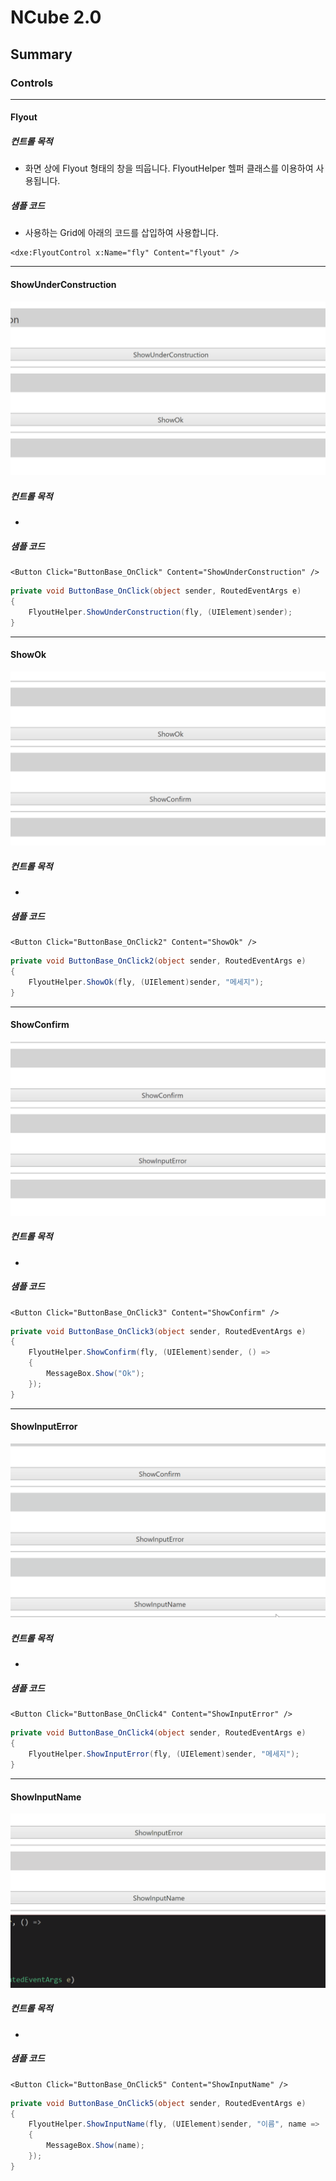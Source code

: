 # NCube 2.0

## Summary

### Controls
---
#### Flyout
##### 컨트롤 목적
- 화면 상에 Flyout 형태의 창을 띄웁니다. FlyoutHelper 헬퍼 클래스를 이용하여 사용됩니다.
##### 샘플 코드
- 사용하는 Grid에 아래의 코드를 삽입하여 사용합니다.
```xaml
<dxe:FlyoutControl x:Name="fly" Content="flyout" />
``` 



---
#### ShowUnderConstruction
![](Flyout_ShowUnderConstruction.gif)
##### 컨트롤 목적
- 
##### 샘플 코드
```xaml
<Button Click="ButtonBase_OnClick" Content="ShowUnderConstruction" />
``` 
```cs
private void ButtonBase_OnClick(object sender, RoutedEventArgs e)
{
    FlyoutHelper.ShowUnderConstruction(fly, (UIElement)sender);
}
```



---
#### ShowOk
![](Flyout_ShowOk.gif)
##### 컨트롤 목적
- 
##### 샘플 코드
```xaml
<Button Click="ButtonBase_OnClick2" Content="ShowOk" />
``` 
```cs
private void ButtonBase_OnClick2(object sender, RoutedEventArgs e)
{
    FlyoutHelper.ShowOk(fly, (UIElement)sender, "메세지");
}
```



---
#### ShowConfirm
![](Flyout_ShowCofirm.gif)
##### 컨트롤 목적
- 
##### 샘플 코드
```xaml
<Button Click="ButtonBase_OnClick3" Content="ShowConfirm" />
``` 
```cs
private void ButtonBase_OnClick3(object sender, RoutedEventArgs e)
{
    FlyoutHelper.ShowConfirm(fly, (UIElement)sender, () =>
    {
        MessageBox.Show("Ok");
    });
}
```



---
#### ShowInputError
![](Flyout_ShowInputError.gif)
##### 컨트롤 목적
- 
##### 샘플 코드
```xaml
<Button Click="ButtonBase_OnClick4" Content="ShowInputError" />
``` 
```cs
private void ButtonBase_OnClick4(object sender, RoutedEventArgs e)
{
    FlyoutHelper.ShowInputError(fly, (UIElement)sender, "메세지");
}
```



---
#### ShowInputName
![](Flyout_ShowInputName.gif)
##### 컨트롤 목적
- 
##### 샘플 코드
```xaml
<Button Click="ButtonBase_OnClick5" Content="ShowInputName" />
``` 
```cs
private void ButtonBase_OnClick5(object sender, RoutedEventArgs e)
{
    FlyoutHelper.ShowInputName(fly, (UIElement)sender, "이름", name =>
    {
        MessageBox.Show(name);
    });
}
```